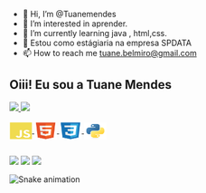- 👋 Hi, I’m @Tuanemendes
- 👀 I’m interested in  aprender.
- 🌱 I’m currently learning  java , html,css. 
- 💞️  Estou como estágiaria  na empresa SPDATA  
- 📫 How to reach me  tuane.belmiro@gmail.com

## Oiii! Eu sou a Tuane Mendes 
 <div>
  <a href="https://github.com/Tuanemendes">
  <img height="180em" src="https://github-readme-stats.vercel.app/api?username=Tuanemendes&show_icons=true&theme=dracula&include_all_commits=true&count_private=true"/>
  <img height="180em" src="https://github-readme-stats.vercel.app/api/top-langs/?username=Tuanemendes&layout=compact&langs_count=7&theme=dracula"/>
</div>
<div style="display: inline_block"><br>
  <img align="center" alt="Tuane-Js" height="30" width="40" src="https://raw.githubusercontent.com/devicons/devicon/master/icons/javascript/javascript-plain.svg">
  <img align="center" alt="Tuane-HTML" height="30" width="40" src="https://raw.githubusercontent.com/devicons/devicon/master/icons/html5/html5-original.svg">
  <img align="center" alt="Tuane-CSS" height="30" width="40" src="https://raw.githubusercontent.com/devicons/devicon/master/icons/css3/css3-original.svg">
  <img align="center" alt="Rafa-Python" height="30" width="40" src="https://raw.githubusercontent.com/devicons/devicon/master/icons/python/python-original.svg">
 <!--- <img align="right" alt="Rafa-yoda" src="https://cdn.discordapp.com/attachments/795358919417397249/825430589581688872/hi.gif"> --->
</div>
 
 ##
 
<div>
 <a href="https://instagram.com/tuanemendes_/" target="_blank"><img src="https://img.shields.io/badge/-Instagram-%23E4405F?style=for-the-badge&logo=instagram&logoColor=white" target="_blank"></a>
  <a href="https://www.linkedin.com/in/tuane-mendes/" target="_blank"><img src="https://img.shields.io/badge/-LinkedIn-%230077B5?style=for-the-badge&logo=linkedin&logoColor=white" target="_blank"></a> 
 <a href = "mailto:tuane.belmiro@gmail.com"><img src="https://img.shields.io/badge/-Gmail-%23333?style=for-the-badge&logo=gmail&logoColor=white" target="_blank"></a>
 
  ![Snake animation](https://github.com/TuaneMendes/Tuanemendes/blob/output/github-contribution-grid-snake.svg)
 
 </div>


<!---
Tuanemendes/Tuanemendes is a ✨ special ✨ repository because its `README.md` (this file) appears on your GitHub profile.
You can click the Preview link to take a look at your changes.
--->
